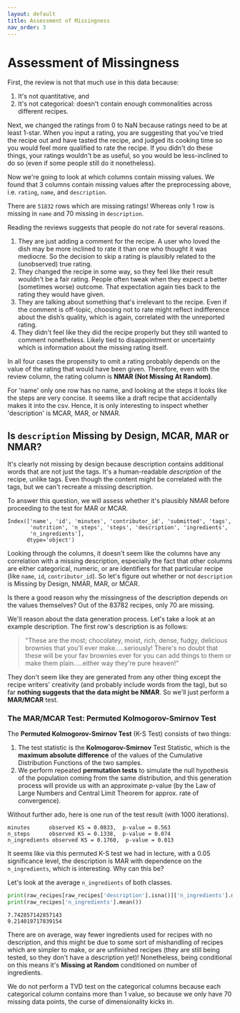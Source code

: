 ```yaml
---
layout: default
title: Assessment of Missingness
nav_order: 3
---
```


# Assessment of Missingness

First, the review is not that much use in this data because:
1. It's not quantitative, and
2. It's not categorical: doesn't contain enough commonalities across different recipes.

Next, we changed the ratings from 0 to NaN because ratings need to be at least 1-star. When you input a rating, you are suggesting that you've tried the recipe out and have tasted the recipe, and judged its cooking time so you would feel more qualified to rate the recipe. If you didn't do these things, your ratings wouldn't be as useful, so you would be less-inclined to do so (even if some people still do it nonetheless).

Now we're going to look at which columns contain missing values. We found that 3 columns contain missing values after the preprocessing above, i.e. `rating`, `name`, and `description`.

There are `51832` rows which are missing ratings! Whereas only 1 row is missing in `name` and 70 missing in `description`.

Reading the reviews suggests that people do not rate for several reasons.
1. They are just adding a comment for the recipe.
    A user who loved the dish may be more inclined to rate it than one who thought it was mediocre. So the decision to skip a rating is plausibly related to the (unobserved) true rating.
2. They changed the recipe in some way, so they feel like their result wouldn't be a fair rating.
    People often tweak when they expect a better (sometimes worse) outcome. That expectation again ties back to the rating they would have given.
3. They are talking about something that's irrelevant to the recipe.
    Even if the comment is off-topic, choosing not to rate might reflect indifference about the dish’s quality, which is again, correlated with the unreported rating.
4. They didn't feel like they did the recipe properly but they still wanted to comment nonetheless.
    Likely tied to disappointment or uncertainty which is information about the missing rating itself.

In all four cases the propensity to omit a rating probably depends on the value of the rating that would have been given. Therefore, even with the review column, the rating column is **NMAR (Not Missing At Random)**.

For 'name' only one row has no name, and looking at the steps it looks like the steps are very concise. It seems like a draft recipe that accidentally makes it into the csv. Hence, it is only interesting to inspect whether 'description' is MCAR, MAR, or NMAR.

## Is `description` Missing by Design, MCAR, MAR or NMAR?

It's clearly not missing by design because description contains additional words that are not just the tags. It's a human-readable *description* of the recipe, unlike tags. Even though the content might be correlated with the tags, but we can't recreate a missing description.

To answer this question, we will assess whether it's plausibly NMAR before proceeding to the test for MAR or MCAR.

```
Index(['name', 'id', 'minutes', 'contributor_id', 'submitted', 'tags',
       'nutrition', 'n_steps', 'steps', 'description', 'ingredients',
       'n_ingredients'],
      dtype='object')
```

Looking through the columns, it doesn't seem like the columns have any correlation with a missing description, especially the fact that other columns are either categorical, numeric, or are identifiers for that particular recipe (like `name`, `id`, `contributor_id`). So let's figure out whether or not `description` is Missing by Design, NMAR, MAR, or MCAR.

Is there a good reason why the missingness of the description depends on the values themselves? Out of the 83782 recipes, only 70 are missing.

We'll reason about the data generation process. Let's take a look at an example description. The first row's description is as follows:

> "These are the most; chocolatey, moist, rich, dense, fudgy, delicious brownies that you'll ever make.....seriously! There's no doubt that these will be your fav brownies ever for you can add things to them or make them plain.....either way they're pure heaven!"

They don't seem like they are generated from any other thing except the recipe writers' creativity (and probably include words from the tag), but so far **nothing suggests that the data might be NMAR**. So we'll just perform a **MAR/MCAR** test.

### The MAR/MCAR Test: Permuted Kolmogorov-Smirnov Test

The **Permuted Kolmogorov-Smirnov Test** (K-S Test) consists of two things:
1. The test statistic is the **Kolmogorov-Smirnov** Test Statistic, which is the **maximum absolute difference** of the values of the Cumulative Distribution Functions of the two samples.
2. We perform repeated **permutation tests** to simulate the null hypothesis of the population coming from the same distribution, and this generation process will provide us with an approximate p-value (by the Law of Large Numbers and Central Limit Theorem for approx. rate of convergence).

Without further ado, here is one run of the test result (with 1000 iterations).
```
minutes      observed KS = 0.0833,  p-value = 0.563
n_steps      observed KS = 0.1338,  p-value = 0.074
n_ingredients observed KS = 0.1760,  p-value = 0.013
```
It seems like via this permuted K-S test we had in lecture, with a 0.05 significance level, the description is MAR with dependence on the `n_ingredients`, which is interesting. Why can this be?

Let's look at the average `n_ingredients` of both classes.
```python
print(raw_recipes[raw_recipes['description'].isna()]['n_ingredients'].mean())
print(raw_recipes['n_ingredients'].mean())
```
```
7.742857142857143
9.214019717839154
```
There are on average, way fewer ingredients used for recipes with no description, and this might be due to some sort of mishandling of recipes which are simpler to make, or are unfinished recipes (they are still being tested, so they don't have a description yet)! Nonetheless, being conditional on this means it's **Missing at Random** conditioned on number of ingredients.

We do not perform a TVD test on the categorical columns because each categorical column contains more than 1 value, so because we only have 70 missing data points, the curse of dimensionality kicks in.